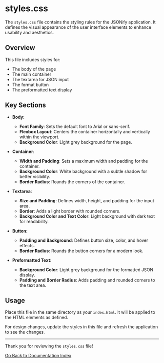 # styles.css

The `styles.css` file contains the styling rules for the JSONify application. It defines the visual appearance of the user interface elements to enhance usability and aesthetics.

## Overview

This file includes styles for:
- The body of the page
- The main container
- The textarea for JSON input
- The format button
- The preformatted text display

## Key Sections

- **Body**:
  - **Font Family**: Sets the default font to Arial or sans-serif.
  - **Flexbox Layout**: Centers the container horizontally and vertically within the viewport.
  - **Background Color**: Light grey background for the page.

- **Container**:
  - **Width and Padding**: Sets a maximum width and padding for the container.
  - **Background Color**: White background with a subtle shadow for better visibility.
  - **Border Radius**: Rounds the corners of the container.

- **Textarea**:
  - **Size and Padding**: Defines width, height, and padding for the input area.
  - **Border**: Adds a light border with rounded corners.
  - **Background Color and Text Color**: Light background with dark text for readability.

- **Button**:
  - **Padding and Background**: Defines button size, color, and hover effects.
  - **Border Radius**: Rounds the button corners for a modern look.

- **Preformatted Text**:
  - **Background Color**: Light grey background for the formatted JSON display.
  - **Padding and Border Radius**: Adds padding and rounded corners to the text area.

## Usage

Place this file in the same directory as your `index.html`. It will be applied to the HTML elements as defined.

For design changes, update the styles in this file and refresh the application to see the changes.

---

Thank you for reviewing the `styles.css` file!

[Go Back to Documentation Index](doc.md)